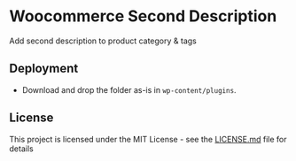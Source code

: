 # Woocommerce Second Description

Add second description to product category & tags

## Deployment

- Download and drop the folder as-is in `wp-content/plugins`.

## License

This project is licensed under the MIT License - see the [LICENSE.md](LICENSE.md) file for details
